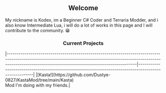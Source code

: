 <h2 align = "center">Welcome</h2>

My nickname is Kodex, im a Beginner C# Coder and Terraria Modder, and i also know Intermediate Lua, i will do a lot of works in this page and I will contribute to the community. 😁

<h3 align="center">Current Projects</h3>
|-----------------------------------------------------------------------------------------------------------------------------------------------------------------------------------------------------------------------------|-------------------------------------------------------------------------------------------------------|
|[Kasta!](https://github.com/Dustye-0827/KastaMod/tree/main/Kasta)<br>Mod I'm doing with my friends.|<br>
